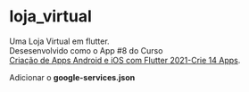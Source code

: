 # loja_virtual

Uma Loja Virtual em flutter. <br>
Desesenvolvido como o App #8 do Curso <br> <a href="https://www.udemy.com/course/curso-completo-flutter-app-android-ios/">Criação de Apps Android e iOS com Flutter 2021-Crie 14 Apps</a>.

Adicionar o <b>google-services.json</b> <br>
<img srv="">

